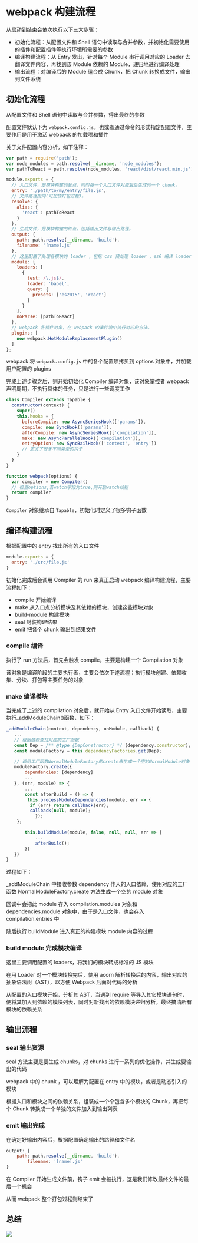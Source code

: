 # webpack 构建流程 [](#webpack构建流程)

从启动到结束会依次执行以下三大步骤：

- 初始化流程：从配置文件和 Shell 语句中读取与合并参数，并初始化需要使用的插件和配置插件等执行环境所需要的参数
- 编译构建流程：从 Entry 发出，针对每个 Module 串行调用对应的 Loader 去翻译文件内容，再找到该 Module 依赖的 Module，递归地进行编译处理
- 输出流程：对编译后的 Module 组合成 Chunk，把 Chunk 转换成文件，输出到文件系统

## 初始化流程 [](#初始化流程)

从配置文件和 Shell 语句中读取与合并参数，得出最终的参数

配置文件默认下为 `webpack.config.js`，也或者通过命令的形式指定配置文件，主要作用是用于激活 webpack 的加载项和插件

关于文件配置内容分析，如下注释：

```js
var path = require('path');
var node_modules = path.resolve(__dirname, 'node_modules');
var pathToReact = path.resolve(node_modules, 'react/dist/react.min.js');

module.exports = {
  // 入口文件，是模块构建的起点，同时每一个入口文件对应最后生成的一个 chunk。
  entry: './path/to/my/entry/file.js'，
  // 文件路径指向(可加快打包过程)。
  resolve: {
    alias: {
      'react': pathToReact
    }
  },
  // 生成文件，是模块构建的终点，包括输出文件与输出路径。
  output: {
    path: path.resolve(__dirname, 'build'),
    filename: '[name].js'
  },
  // 这里配置了处理各模块的 loader ，包括 css 预处理 loader ，es6 编译 loader，图片处理 loader。
  module: {
    loaders: [
      {
        test: /\.js$/,
        loader: 'babel',
        query: {
          presets: ['es2015', 'react']
        }
      }
    ],
    noParse: [pathToReact]
  },
  // webpack 各插件对象，在 webpack 的事件流中执行对应的方法。
  plugins: [
    new webpack.HotModuleReplacementPlugin()
  ]
};
```

webpack 将 `webpack.config.js` 中的各个配置项拷贝到 options 对象中，并加载用户配置的 plugins

完成上述步骤之后，则开始初始化 Compiler 编译对象，该对象掌控者 webpack 声明周期，不执行具体的任务，只是进行一些调度工作

```js
class Compiler extends Tapable {
  constructor(context) {
    super()
    this.hooks = {
      beforeCompile: new AsyncSeriesHook(['params']),
      compile: new SyncHook(['params']),
      afterCompile: new AsyncSeriesHook(['compilation']),
      make: new AsyncParallelHook(['compilation']),
      entryOption: new SyncBailHook(['context', 'entry'])
      // 定义了很多不同类型的钩子
    }
  }
}

function webpack(options) {
  var compiler = new Compiler()
  // 检查options,若watch字段为true,则开启watch线程
  return compiler
}
```

`Compiler` 对象继承自 `Tapable`，初始化时定义了很多钩子函数

## 编译构建流程 [](#编译构建流程)

根据配置中的 entry 找出所有的入口文件

```js
module.exports = {
  entry: './src/file.js'
}
```

初始化完成后会调用 Compiler 的 run 来真正启动 webpack 编译构建流程，主要流程如下：

- compile 开始编译
- make 从入口点分析模块及其依赖的模块，创建这些模块对象
- build-module 构建模块
- seal 封装构建结果
- emit 把各个 chunk 输出到结果文件

### compile 编译

执行了 run 方法后，首先会触发 compile，主要是构建一个 Compilation 对象

该对象是编译阶段的主要执行者，主要会依次下述流程：执行模块创建、依赖收集、分块、打包等主要任务的对象

### make 编译模块

当完成了上述的 compilation 对象后，就开始从 Entry 入口文件开始读取，主要执行\_addModuleChain()函数，如下：

```js
_addModuleChain(context, dependency, onModule, callback) {
   ...
   // 根据依赖查找对应的工厂函数
   const Dep = /** @type {DepConstructor} */ (dependency.constructor);
   const moduleFactory = this.dependencyFactories.get(Dep);

   // 调用工厂函数NormalModuleFactory的create来生成一个空的NormalModule对象
   moduleFactory.create({
       dependencies: [dependency]
       ...
   }, (err, module) => {
       ...
       const afterBuild = () => {
        this.processModuleDependencies(module, err => {
         if (err) return callback(err);
         callback(null, module);
           });
    };

       this.buildModule(module, false, null, null, err => {
           ...
           afterBuild();
       })
   })
}
```

过程如下：

\_addModuleChain 中接收参数 dependency 传入的入口依赖，使用对应的工厂函数 NormalModuleFactory.create 方法生成一个空的 module 对象

回调中会把此 module 存入 compilation.modules 对象和 dependencies.module 对象中，由于是入口文件，也会存入 compilation.entries 中

随后执行 buildModule 进入真正的构建模块 module 内容的过程

### build module 完成模块编译

这里主要调用配置的 loaders，将我们的模块转成标准的 JS 模块

在用 Loader 对一个模块转换完后，使用 acorn 解析转换后的内容，输出对应的抽象语法树（AST），以方便 Webpack 后面对代码的分析

从配置的入口模块开始，分析其 AST，当遇到 require 等导入其它模块语句时，便将其加入到依赖的模块列表，同时对新找出的依赖模块递归分析，最终搞清所有模块的依赖关系

## 输出流程 [](#输出流程)

### seal 输出资源

seal 方法主要是要生成 chunks，对 chunks 进行一系列的优化操作，并生成要输出的代码

webpack 中的 chunk ，可以理解为配置在 entry 中的模块，或者是动态引入的模块

根据入口和模块之间的依赖关系，组装成一个个包含多个模块的 Chunk，再把每个 Chunk 转换成一个单独的文件加入到输出列表

### emit 输出完成

在确定好输出内容后，根据配置确定输出的路径和文件名

```js
output: {
    path: path.resolve(__dirname, 'build'),
        filename: '[name].js'
}
```

在 Compiler 开始生成文件前，钩子 emit 会被执行，这是我们修改最终文件的最后一个机会

从而 webpack 整个打包过程则结束了

## 总结 [](#总结)

<img src="/webpack/construct.png" />

